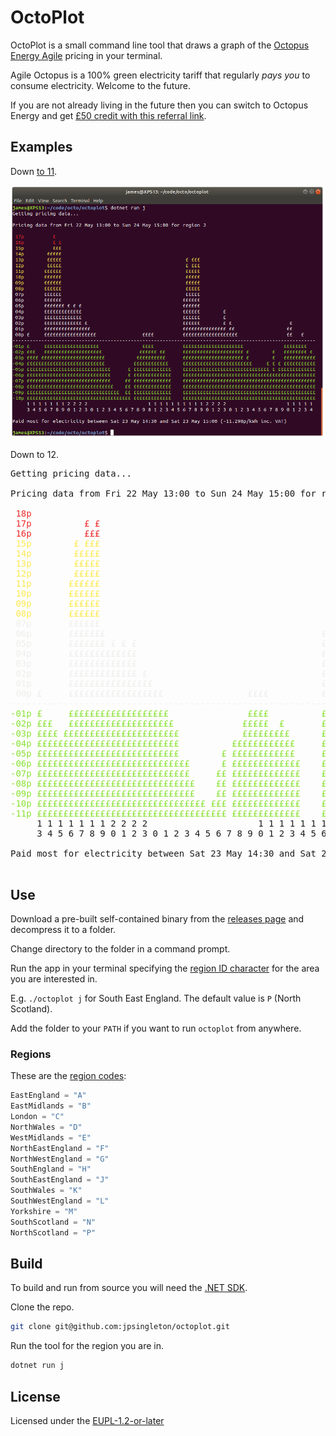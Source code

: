 # OctoPlot

OctoPlot is a small command line tool that draws a graph of the [Octopus Energy Agile](https://octopus.energy/agile/) pricing in your terminal.

Agile Octopus is a 100% green electricity tariff that regularly _pays you_ to consume electricity.
Welcome to the future.

If you are not already living in the future then you can switch to Octopus Energy and get [£50 credit with this referral link](https://share.octopus.energy/storm-loris-49).

## Examples

Down [to 11](https://youtu.be/4xgx4k83zzc?t=39s).

![OctoPlot screenshot](octoplot.png)

Down to 12.

<pre>Getting pricing data...

Pricing data from Fri 22 May 13:00 to Sun 24 May 15:00 for region P

<font color="#EF2929"> 18p                                                                                                     </font>
<font color="#EF2929"> 17p          £ £                                                                                        </font>
<font color="#EF2929"> 16p          £££                                                                                        </font>
<font color="#FCE94F"> 15p        £ £££                                                                                        </font>
<font color="#FCE94F"> 14p        £££££                                                                                        </font>
<font color="#FCE94F"> 13p        £££££                                           £ £££                                        </font>
<font color="#FCE94F"> 12p        £££££                                           £ £££                                        </font>
<font color="#FCE94F"> 11p       ££££££                                           £££££                                        </font>
<font color="#FCE94F"> 10p       ££££££                                           £££££                                        </font>
<font color="#FCE94F"> 09p       ££££££                                           £££££                                        </font>
<font color="#FCE94F"> 08p       ££££££                                           £££££                                        </font>
<font color="#EEEEEC"> 07p       ££££££                                           £££££                                        </font>
<font color="#EEEEEC"> 06p       £££££££                                         ££££££                                        </font>
<font color="#EEEEEC"> 05p       £££££££ £ £ £                                   ££££££                                        </font>
<font color="#EEEEEC"> 04p       £££££££££££££                                   ££££££        £                               </font>
<font color="#EEEEEC"> 03p       £££££££££££££                                   ££££££        £ £                             </font>
<font color="#EEEEEC"> 02p       £££££££££££££ £                                 ££££££        £ £                    £        </font>
<font color="#EEEEEC"> 01p       ££££££££££££££££                                £££££££££££££££££££                 ££        </font>
<font color="#EEEEEC"> 00p £     ££££££££££££££££££                ££££          £££££££££££££££££££                 ££   £    </font>
<font color="#EEEEEC">---------------------------------------------------------------------------------------------------------</font>
<font color="#8AE234">-01p £     £££££££££££££££££££               ££££          ££££££££££££££££££££                £££££££   </font>
<font color="#8AE234">-02p £££   ££££££££££££££££££££             £££££  £       £££££££££££££££££££££ £        £   ££££££££ £ </font>
<font color="#8AE234">-03p ££££ ££££££££££££££££££££££            £££££££££      £££££££££££££££££££££ £        £   £££££££££££</font>
<font color="#8AE234">-04p £££££££££££££££££££££££££££          ££££££££££££     £££££££££££££££££££££££      £ £ £ £££££££££££</font>
<font color="#8AE234">-05p £££££££££££££££££££££££££££        £ ££££££££££££     ££££££££££££££££££££££££££   £ £ £££££££££££££</font>
<font color="#8AE234">-06p £££££££££££££££££££££££££££££      £ £££££££££££££    ££££££££££££££££££££££££££££££££££££££££££££££</font>
<font color="#8AE234">-07p £££££££££££££££££££££££££££££     ££ £££££££££££££    ££££££££££££££££££££££££££££££££££££££££££££££</font>
<font color="#8AE234">-08p ££££££££££££££££££££££££££££££    ££ £££££££££££££    ££££££££££££££££££££££££££££££££££££££££££££££</font>
<font color="#8AE234">-09p ££££££££££££££££££££££££££££££    ££ £££££££££££££    ££££££££££££££££££££££££££££££££££££££££££££££</font>
<font color="#8AE234">-10p ££££££££££££££££££££££££££££££££ £££ £££££££££££££    ££££££££££££££££££££££££££££££££££££££££££££££</font>
<font color="#8AE234">-11p ££££££££££££££££££££££££££££££££££££ £££££££££££££    ££££££££££££££££££££££££££££££££££££££££££££££</font>
     1 1 1 1 1 1 1 2 2 2 2                     1 1 1 1 1 1 1 1 1 1 2 2 2 2                     1 1 1 1 1 
     3 4 5 6 7 8 9 0 1 2 3 0 1 2 3 4 5 6 7 8 9 0 1 2 3 4 5 6 7 8 9 0 1 2 3 0 1 2 3 4 5 6 7 8 9 0 1 2 3 4 

Paid most for electricity between Sat 23 May 14:30 and Sat 23 May 15:00 (-12.327p/kWh inc. VAT)

</pre>

## Use

Download a pre-built self-contained binary from the [releases page](https://github.com/jpsingleton/octoplot/releases) and decompress it to a folder.

Change directory to the folder in a command prompt.

Run the app in your terminal specifying the [region ID character](https://en.wikipedia.org/wiki/Distribution_network_operator#History) for the area you are interested in.

E.g. `./octoplot j` for South East England.
The default value is `P` (North Scotland).

Add the folder to your `PATH` if you want to run `octoplot` from anywhere.

### Regions

These are the [region codes](api/Region.cs):

```c#
EastEngland = "A"
EastMidlands = "B"
London = "C"
NorthWales = "D"
WestMidlands = "E"
NorthEastEngland = "F"
NorthWestEngland = "G"
SouthEngland = "H"
SouthEastEngland = "J"
SouthWales = "K"
SouthWestEngland = "L"
Yorkshire = "M"
SouthScotland = "N"
NorthScotland = "P"
```

## Build

To build and run from source you will need the [.NET SDK](https://dotnet.microsoft.com/).

Clone the repo.

```bash
git clone git@github.com:jpsingleton/octoplot.git
```

Run the tool for the region you are in.

```bash
dotnet run j
```

## License

Licensed under the [EUPL-1.2-or-later](https://joinup.ec.europa.eu/collection/eupl/introduction-eupl-licence)
